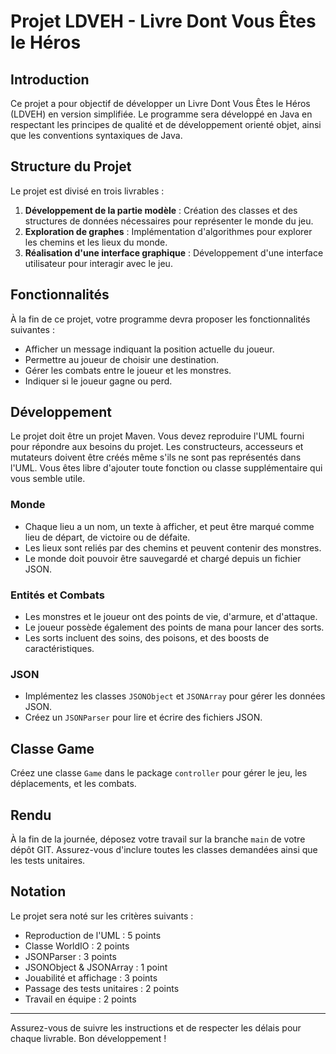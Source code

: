# Projet LDVEH - Livre Dont Vous Êtes le Héros

## Introduction

Ce projet a pour objectif de développer un Livre Dont Vous Êtes le Héros (LDVEH) en version simplifiée. Le programme sera développé en Java en respectant les principes de qualité et de développement orienté objet, ainsi que les conventions syntaxiques de Java.

## Structure du Projet

Le projet est divisé en trois livrables :

1. **Développement de la partie modèle** : Création des classes et des structures de données nécessaires pour représenter le monde du jeu.
2. **Exploration de graphes** : Implémentation d'algorithmes pour explorer les chemins et les lieux du monde.
3. **Réalisation d'une interface graphique** : Développement d'une interface utilisateur pour interagir avec le jeu.

## Fonctionnalités

À la fin de ce projet, votre programme devra proposer les fonctionnalités suivantes :

- Afficher un message indiquant la position actuelle du joueur.
- Permettre au joueur de choisir une destination.
- Gérer les combats entre le joueur et les monstres.
- Indiquer si le joueur gagne ou perd.

## Développement

Le projet doit être un projet Maven. Vous devez reproduire l'UML fourni pour répondre aux besoins du projet. Les constructeurs, accesseurs et mutateurs doivent être créés même s'ils ne sont pas représentés dans l'UML. Vous êtes libre d'ajouter toute fonction ou classe supplémentaire qui vous semble utile.

### Monde

- Chaque lieu a un nom, un texte à afficher, et peut être marqué comme lieu de départ, de victoire ou de défaite.
- Les lieux sont reliés par des chemins et peuvent contenir des monstres.
- Le monde doit pouvoir être sauvegardé et chargé depuis un fichier JSON.

### Entités et Combats

- Les monstres et le joueur ont des points de vie, d'armure, et d'attaque.
- Le joueur possède également des points de mana pour lancer des sorts.
- Les sorts incluent des soins, des poisons, et des boosts de caractéristiques.

### JSON

- Implémentez les classes `JSONObject` et `JSONArray` pour gérer les données JSON.
- Créez un `JSONParser` pour lire et écrire des fichiers JSON.

## Classe Game

Créez une classe `Game` dans le package `controller` pour gérer le jeu, les déplacements, et les combats.

## Rendu

À la fin de la journée, déposez votre travail sur la branche `main` de votre dépôt GIT. Assurez-vous d'inclure toutes les classes demandées ainsi que les tests unitaires.

## Notation

Le projet sera noté sur les critères suivants :

- Reproduction de l'UML : 5 points
- Classe WorldIO : 2 points
- JSONParser : 3 points
- JSONObject & JSONArray : 1 point
- Jouabilité et affichage : 3 points
- Passage des tests unitaires : 2 points
- Travail en équipe : 2 points

---

Assurez-vous de suivre les instructions et de respecter les délais pour chaque livrable. Bon développement !